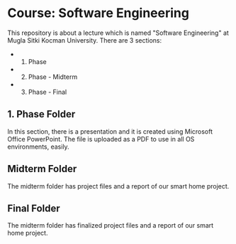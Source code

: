# **Course:** Software Engineering
This repository is about a lecture which is named "Software Engineering" at Mugla Sitki Kocman University. There are 3 sections:

  + 1. Phase
  + 2. Phase - Midterm
  + 3. Phase - Final

## 1. Phase Folder
In this section, there is a presentation and it is created using Microsoft Office PowerPoint. The file is uploaded as a PDF to use in all OS environments, easily.

## Midterm Folder
The midterm folder has project files and a report of our smart home project.

## Final Folder
The midterm folder has finalized project files and a report of our smart home project.
